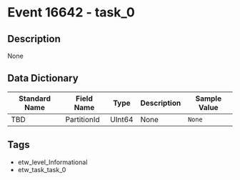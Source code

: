 # Event 16642 - task_0

## Description
None

## Data Dictionary
|Standard Name|Field Name|Type|Description|Sample Value|
|---|---|---|---|---|
|TBD|PartitionId|UInt64|None|`None`|

## Tags
* etw_level_Informational
* etw_task_task_0